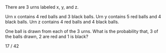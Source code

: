 There are 3 urns labeled x, y, and z. 


Urn x contains 4 red balls and 3 black balls.
Urn y contains 5 red balls and 4 black balls.
Urn z contains 4 red balls and 4 black balls. 

One ball is drawn from each of the 3 urns. What is the probability that, 3 of the  balls drawn, 2 are red and 1 is black?


17 / 42
